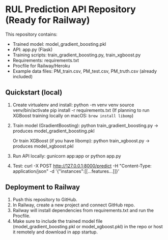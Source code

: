 
# RUL Prediction API Repository (Ready for Railway)

This repository contains:
- Trained model: model_gradient_boosting.pkl
- API: app.py (Flask)
- Training scripts: train_gradient_boosting.py, train_xgboost.py
- Requirements: requirements.txt
- Procfile for Railway/Heroku
- Example data files: PM_train.csv, PM_test.csv, PM_truth.csv (already included)

## Quickstart (local)
1. Create virtualenv and install:
   python -m venv venv
   source venv/bin/activate
   pip install -r requirements.txt
   (If planning to run XGBoost training locally on macOS: `brew install libomp`)

2. Train model (GradientBoosting):
   python train_gradient_boosting.py
   -> produces model_gradient_boosting.pkl

   Or train XGBoost (if you have libomp):
   python train_xgboost.py
   -> produces model_xgboost.pkl

3. Run API locally:
   gunicorn app:app
   or
   python app.py

4. Test:
   curl -X POST http://127.0.0.1:8000/predict -H "Content-Type: application/json" -d '{"instances":[[...features...]]}'

## Deployment to Railway
1. Push this repository to GitHub.
2. In Railway, create a new project and connect GitHub repo.
3. Railway will install dependencies from requirements.txt and run the Procfile.
4. Make sure to include the trained model file (model_gradient_boosting.pkl or model_xgboost.pkl) in the repo or host it remotely and download in app startup.

